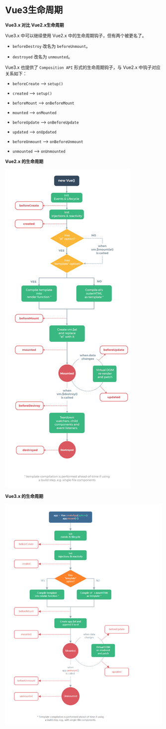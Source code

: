 # Vue3生命周期

**Vue3.x 对比 Vue2.x生命周期**

Vue3.x 中可以继续使用 Vue2.x 中的生命周期钩子，但有两个被更名了。

- `beforeDestroy` 改名为 `beforeUnmount`。

- `destroyed` 改名为 `unmounted`。

Vue3.x 也提供了 `Composition API` 形式的生命周期钩子，与 Vue2.x 中钩子对应关系如下：

- `beforeCreate` --> `setup()`

- `created` --> `setup()`

- `beforeMount` --> `onBeforeMount`

- `mounted` --> `onMounted`

- `beforeUpdate` --> `onBeforeUpdate`

- `updated` --> `onUpdated`

- `beforeUnmount` --> `onBeforeUnmount`

- `unmounted` --> `onUnmounted`

**Vue2.x 的生命周期**

![Vue2.x生命周期](./img/vue2_lifecycle.png)

**Vue3.x 的生命周期**

![Vue3.x生命周期](./img/vue3_lifecycle.png)
